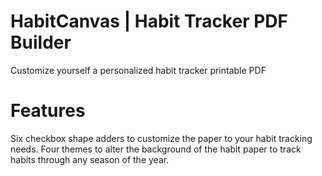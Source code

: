 # HabitCanvas | Habit Tracker PDF Builder

Customize yourself a personalized habit tracker printable PDF

# Features

Six checkbox shape adders to customize the paper to your habit tracking needs.
Four themes to alter the background of the habit paper to track habits through any season of the year.